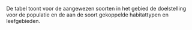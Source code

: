 De tabel toont voor de aangewezen soorten in het gebied de doelstelling voor de populatie en de aan de soort gekoppelde habitattypen en leefgebieden.
